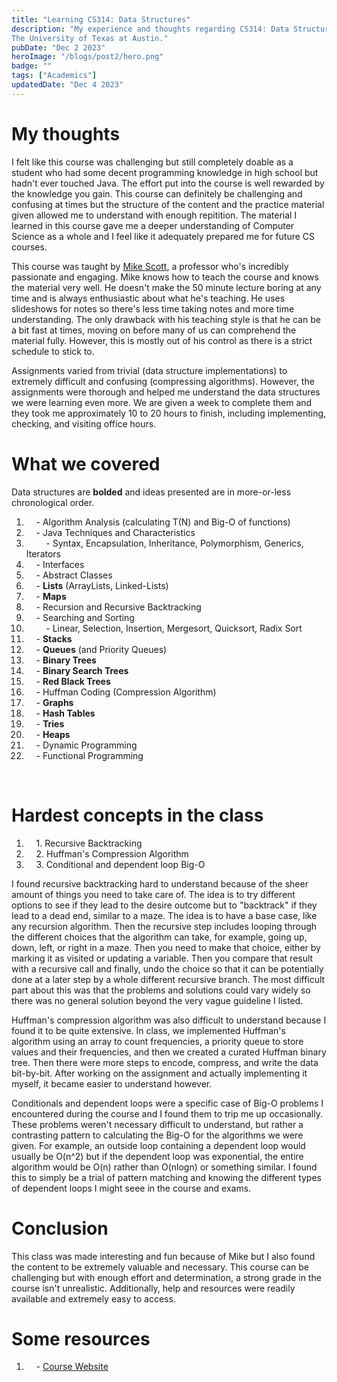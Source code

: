 ```yaml
---
title: "Learning CS314: Data Structures"
description: "My experience and thoughts regarding CS314: Data Structures taught at 
The University of Texas at Austin."
pubDate: "Dec 2 2023"
heroImage: "/blogs/post2/hero.png"
badge: ""
tags: ["Academics"]
updatedDate: "Dec 4 2023"
---
```

# My thoughts #
I felt like this course was challenging but still completely doable as a student who had some decent
programming knowledge in high school but hadn't ever touched Java. The effort put into the course is
well rewarded by the knowledge you gain. This course can definitely be challenging and confusing at times
but the structure of the content and the practice material given allowed me to understand with enough
repitition. The material I learned in this course gave me a deeper understanding of Computer Science as a
whole and I feel like it adequately prepared me for future CS courses.

This course was taught by <a target="_blank" href="https://www.cs.utexas.edu/~scottm/">Mike Scott</a>, a professor who's incredibly passionate and engaging. Mike knows
how to teach the course and knows the material very well. He doesn't make the 50 minute lecture boring
at any time and is always enthusiastic about what he's teaching. He uses slideshows for notes so there's
less time taking notes and more time understanding. The only drawback with his teaching style is that he
can be a bit fast at times, moving on before many of us can comprehend the material fully. However, this 
is mostly out of his control as there is a strict schedule to stick to.

Assignments varied from trivial (data structure implementations) to extremely difficult and confusing 
(compressing algorithms). However, the assignments were thorough and helped me understand the data structures
we were learning even more. We are given a week to complete them and they took me approximately 10 to 20 hours 
to finish, including implementing, checking, and visiting office hours.

# What we covered #
Data structures are **bolded** and ideas presented are in more-or-less chronological order.
1. &nbsp;&nbsp;&nbsp;&nbsp;- Algorithm Analysis (calculating T(N) and Big-O of functions)
2. &nbsp;&nbsp;&nbsp;&nbsp;- Java Techniques and Characteristics
3. &nbsp;&nbsp;&nbsp;&nbsp;&nbsp;&nbsp;&nbsp;&nbsp;- Syntax, Encapsulation, Inheritance, 
Polymorphism, Generics, Iterators
4. &nbsp;&nbsp;&nbsp;&nbsp;- Interfaces
5. &nbsp;&nbsp;&nbsp;&nbsp;- Abstract Classes
6. &nbsp;&nbsp;&nbsp;&nbsp;- **Lists** (ArrayLists, Linked-Lists)
7. &nbsp;&nbsp;&nbsp;&nbsp;- **Maps**
8. &nbsp;&nbsp;&nbsp;&nbsp;- Recursion and Recursive Backtracking
9. &nbsp;&nbsp;&nbsp;&nbsp;- Searching and Sorting
10. &nbsp;&nbsp;&nbsp;&nbsp;&nbsp;&nbsp;&nbsp;&nbsp;- Linear, Selection, Insertion, Mergesort, 
Quicksort, Radix Sort
11. &nbsp;&nbsp;&nbsp;&nbsp;- **Stacks**
12. &nbsp;&nbsp;&nbsp;&nbsp;- **Queues** (and Priority Queues)
13. &nbsp;&nbsp;&nbsp;&nbsp;- **Binary Trees**
14. &nbsp;&nbsp;&nbsp;&nbsp;- **Binary Search Trees**
15. &nbsp;&nbsp;&nbsp;&nbsp;- **Red Black Trees**
16. &nbsp;&nbsp;&nbsp;&nbsp;- Huffman Coding (Compression Algorithm)
17. &nbsp;&nbsp;&nbsp;&nbsp;- **Graphs**
18. &nbsp;&nbsp;&nbsp;&nbsp;- **Hash Tables**
19. &nbsp;&nbsp;&nbsp;&nbsp;- **Tries**
20. &nbsp;&nbsp;&nbsp;&nbsp;- **Heaps**
21. &nbsp;&nbsp;&nbsp;&nbsp;- Dynamic Programming
22. &nbsp;&nbsp;&nbsp;&nbsp;- Functional Programming  

<br/>

# Hardest concepts in the class #
1. &nbsp;&nbsp;&nbsp;&nbsp;1\. Recursive Backtracking
2. &nbsp;&nbsp;&nbsp;&nbsp;2\. Huffman's Compression Algorithm
3. &nbsp;&nbsp;&nbsp;&nbsp;3\. Conditional and dependent loop Big-O

I found recursive backtracking hard to understand because of the sheer amount of things you need
to take care of. The idea is to try different options to see if they lead to the desire outcome
but to "backtrack" if they lead to a dead end, similar to a maze. The idea is to have a base case,
like any recursion algorithm. Then the recursive step includes looping through the different choices
that the algorithm can take, for example, going up, down, left, or right in a maze. Then you need
to make that choice, either by marking it as visited or updating a variable. Then you compare that 
result with a recursive call and finally, undo the choice so that it can be potentially done at a later
step by a whole different recursive branch. The most difficult part about this was that the problems
and solutions could vary widely so there was no general solution beyond the very vague guideline I listed.

Huffman's compression algorithm was also difficult to understand because I found it to be quite extensive.
In class, we implemented Huffman's algorithm using an array to count frequencies, a priority queue to store
values and their frequencies, and then we created a curated Huffman binary tree. Then there were more steps
to encode, compress, and write the data bit-by-bit. After working on the assignment and actually implementing
it myself, it became easier to understand however.

Conditionals and dependent loops were a specific case of Big-O problems I encountered during the course and I
found them to trip me up occasionally. These problems weren't necessary difficult to understand, but rather
a contrasting pattern to calculating the Big-O for the algorithms we were given. For example, an outside loop
containing a dependent loop would usually be O(n^2) but if the dependent loop was exponential, the entire
algorithm would be O(n) rather than O(nlogn) or something similar. I found this to simply be a trial of 
pattern matching and knowing the different types of dependent loops I might seee in the course and exams.
<br/>

# Conclusion #
This class was made interesting and fun because of Mike but I also found the content to be extremely
valuable and necessary. This course can be challenging but with enough effort and determination, a 
strong grade in the course isn't unrealistic. Additionally, help and resources were readily available
and extremely easy to access. 

# Some resources #
1. &nbsp;&nbsp;&nbsp;&nbsp;- <a target="_blank" href="https://www.cs.utexas.edu/~scottm/cs314/">Course Website</a>
